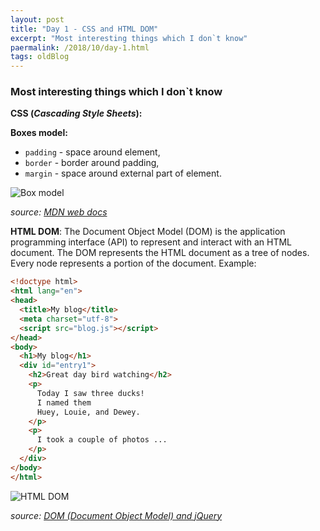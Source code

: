 ```yaml
---
layout: post
title: "Day 1 - CSS and HTML DOM"
excerpt: "Most interesting things which I don`t know"
paermalink: /2018/10/day-1.html
tags: oldBlog
---
```


### Most interesting things which I don`t know
**CSS (*Cascading Style Sheets*):**

**Boxes model:**

- `padding` - space around element,
- `border` - border around padding,
- `margin` - space around external part of element.

![Box model](/assets/posts/media/box_model.png)

*source: [MDN web docs](https://developer.mozilla.org/pl/docs/Learn/Getting_started_with_the_web/CSS_basics "MDN web docs")* 

**HTML DOM**:
The Document Object Model (DOM) is the application programming interface (API) to represent and interact with an HTML document.
The DOM represents the HTML document as a tree of nodes. Every node represents a portion of the document.
Example:

```html
<!doctype html>
<html lang="en">
<head>
  <title>My blog</title>
  <meta charset="utf-8">
  <script src="blog.js"></script>
</head>
<body>
  <h1>My blog</h1>
  <div id="entry1">
    <h2>Great day bird watching</h2>
    <p>
      Today I saw three ducks!
      I named them
      Huey, Louie, and Dewey.
    </p>
    <p>
      I took a couple of photos ...
    </p>
  </div>
</body>
</html>
```

![HTML DOM](/assets/posts/media/html_dom.png)

*source: [DOM (Document Object Model) and jQuery](http://cs.wellesley.edu/~cs110/reading/DOM-JQ.html "DOM (Document Object Model) and jQuery")*

